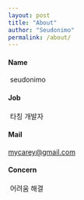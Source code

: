 ```yaml
---
layout: post
title: "About"
author: "Seudonimo"
permalink: /about/
---
```


#### Name 

​	seudonimo

#### Job

​	타칭 개발자

#### Mail
  mycarey@gmail.com
#### Concern

​	어려움 해결